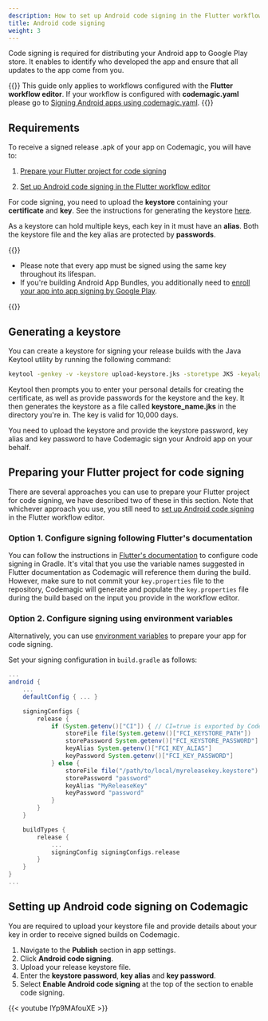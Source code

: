 ```yaml
---
description: How to set up Android code signing in the Flutter workflow editor
title: Android code signing
weight: 3
---
```


Code signing is required for distributing your Android app to Google Play store. It enables to identify who developed the app and ensure that all updates to the app come from you.

{{<notebox>}}
This guide only applies to workflows configured with the **Flutter workflow editor**. If your workflow is configured with **codemagic.yaml** please go to [Signing Android apps using codemagic.yaml](../code-signing-yaml/signing-android).
{{</notebox>}}

## Requirements

To receive a signed release .apk of your app on Codemagic, you will have to:

1. [Prepare your Flutter project for code signing](#preparing-your-flutter-project-for-code-signing)

2. [Set up Android code signing in the Flutter workflow editor](#setting-up-android-code-signing-on-codemagic)

For code signing, you need to upload the **keystore** containing your **certificate** and **key**. See the instructions for generating the keystore [here](#generating-a-keystore).

As a keystore can hold multiple keys, each key in it must have an **alias**. Both the keystore file and the key alias are protected by **passwords**.

{{<notebox>}}

- Please note that every app must be signed using the same key throughout its lifespan.
- If you're building Android App Bundles, you additionally need to [enroll your app into app signing by Google Play](https://support.google.com/googleplay/android-developer/answer/7384423).

{{</notebox>}}

## Generating a keystore

You can create a keystore for signing your release builds with the Java Keytool utility by running the following command:

```bash
keytool -genkey -v -keystore upload-keystore.jks -storetype JKS -keyalg RSA -keysize 2048 -validity 10000 -alias upload
```

Keytool then prompts you to enter your personal details for creating the certificate, as well as provide passwords for the keystore and the key. It then generates the keystore as a file called **keystore_name.jks** in the directory you're in. The key is valid for 10,000 days.

You need to upload the keystore and provide the keystore password, key alias and key password to have Codemagic sign your Android app on your behalf.

## Preparing your Flutter project for code signing

There are several approaches you can use to prepare your Flutter project for code signing, we have described two of these in this section. Note that whichever approach you use, you still need to [set up Android code signing](#setting-up-android-code-signing-on-codemagic) in the Flutter workflow editor.

### Option 1. Configure signing following Flutter's documentation

You can follow the instructions in [Flutter's documentation](https://flutter.dev/docs/deployment/android#signing-the-app) to configure code signing in Gradle. It's vital that you use the variable names suggested in Flutter documentation as Codemagic will reference them during the build. However, make sure to not commit your `key.properties` file to the repository, Codemagic will generate and populate the `key.properties` file during the build based on the input you provide in the workflow editor.

### Option 2. Configure signing using environment variables

Alternatively, you can use [environment variables](../building/environment-variables/ 'Environment variables') to prepare your app for code signing.

Set your signing configuration in `build.gradle` as follows:

```gradle
...
android {
    ...
    defaultConfig { ... }

    signingConfigs {
        release {
            if (System.getenv()["CI"]) { // CI=true is exported by Codemagic
                storeFile file(System.getenv()["FCI_KEYSTORE_PATH"])
                storePassword System.getenv()["FCI_KEYSTORE_PASSWORD"]
                keyAlias System.getenv()["FCI_KEY_ALIAS"]
                keyPassword System.getenv()["FCI_KEY_PASSWORD"]
            } else {
                storeFile file("/path/to/local/myreleasekey.keystore")
                storePassword "password"
                keyAlias "MyReleaseKey"
                keyPassword "password"
            }
        }
    }

    buildTypes {
        release {
            ...
            signingConfig signingConfigs.release
        }
    }
}
...
```

## Setting up Android code signing on Codemagic

You are required to upload your keystore file and provide details about your key in order to receive signed builds on Codemagic.

1. Navigate to the **Publish** section in app settings.
2. Click **Android code signing**.
3. Upload your release keystore file.
4. Enter the **keystore password**, **key alias** and **key password**.
5. Select **Enable Android code signing** at the top of the section to enable code signing.


{{< youtube lYp9MAfouXE >}}
